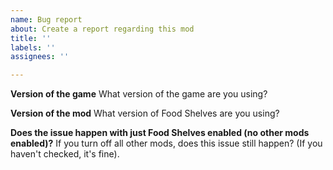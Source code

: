 ```yaml
---
name: Bug report
about: Create a report regarding this mod
title: ''
labels: ''
assignees: ''

---
```


**Version of the game**
What version of the game are you using?

**Version of the mod**
What version of Food Shelves are you using?

**Does the issue happen with just Food Shelves enabled (no other mods enabled)?**
If you turn off all other mods, does this issue still happen? (If you haven't checked, it's fine).
